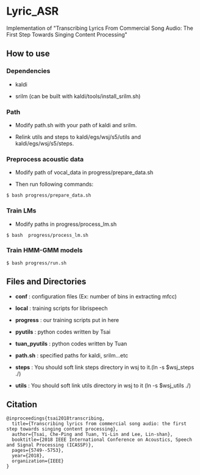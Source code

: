 # Lyric_ASR
Implementation of "Transcribing Lyrics From Commercial Song Audio: The First Step Towards Singing Content Processing"

## How to use

### Dependencies

- kaldi 

- srilm (can be built with kaldi/tools/install_srilm.sh)

### Path

- Modify path.sh with your path of kaldi and srilm.

- Relink utils and steps to kaldi/egs/wsj/s5/utils and kaldi/egs/wsj/s5/steps.

### Preprocess acoustic data

- Modify path of vocal_data in progress/prepare_data.sh

- Then run following commands:

```
$ bash progress/prepare_data.sh
```

### Train LMs

- Modify paths in progress/process_lm.sh

```
$ bash  progress/process_lm.sh
```

### Train HMM-GMM models

```
$ bash progress/run.sh
```

## Files and Directories

* **conf** : configuration files (Ex: number of bins in extracting mfcc)

* **local** : training scripts for librispeech

* **progress** : our training scripts put in here

* **pyutils** : python codes written by Tsai

* **tuan_pyutils** : python codes written by Tuan

* **path.sh** : specified paths for kaldi, srilm...etc

* **steps** : You should soft link steps directory in wsj to it.(ln -s $wsj_steps ./)

* **utils** : You should soft link utils directory in wsj to it (ln -s $wsj_utils ./)


## Citation

```
@inproceedings{tsai2018transcribing,
  title={Transcribing lyrics from commercial song audio: the first step towards singing content processing},
  author={Tsai, Che-Ping and Tuan, Yi-Lin and Lee, Lin-shan},
  booktitle={2018 IEEE International Conference on Acoustics, Speech and Signal Processing (ICASSP)},
  pages={5749--5753},
  year={2018},
  organization={IEEE}
}
```
